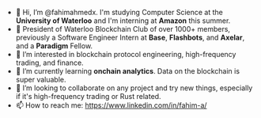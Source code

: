 - 👋 Hi, I’m @fahimahmedx. I'm studying Computer Science at the **University of Waterloo** and I'm interning at **Amazon** this summer.
- 💼 President of Waterloo Blockchain Club of over 1000+ members, previously a Software Engineer Intern at **Base**, **Flashbots**, and **Axelar**, and a **Paradigm** Fellow.
- 👀 I’m interested in blockchain protocol engineering, high-frequency trading, and finance.
- 🌱 I’m currently learning **onchain analytics**. Data on the blockchain is super valuable.
- 💞️ I’m looking to collaborate on any project and try new things, especially if it's high-frequency trading or Rust related.
- 📫 How to reach me: https://www.linkedin.com/in/fahim-a/

<!---
fahimahmedx/fahimahmedx is a ✨ special ✨ repository because its `README.md` (this file) appears on your GitHub profile.
You can click the Preview link to take a look at your changes.
--->

